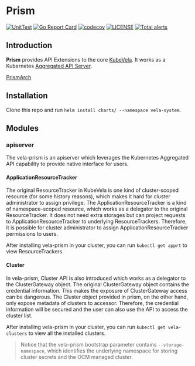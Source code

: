 # Prism
[![UnitTest](https://github.com/kubevela/prism/actions/workflows/unit-test.yml/badge.svg)](https://github.com/kubevela/prism/actions/workflows/unit-test.yml/badge.svg)
[![Go Report Card](https://goreportcard.com/badge/github.com/kubevela/prism)](https://goreportcard.com/report/github.com/kubevela/prism)
[![codecov](https://codecov.io/gh/kubevela/prism/branch/master/graph/badge.svg)](https://codecov.io/gh/kubevela/vela-prism)
[![LICENSE](https://img.shields.io/github/license/kubevela/prism.svg?style=flat-square)](/LICENSE)
[![Total alerts](https://img.shields.io/lgtm/alerts/g/kubevela/prism.svg?logo=lgtm&logoWidth=18)](https://lgtm.com/projects/g/kubevela/prism/alerts/)

## Introduction

**Prism** provides API Extensions to the core [KubeVela](https://github.com/kubevela/kubevela).
It works as a Kubernetes [Aggregated API Server](https://kubernetes.io/docs/concepts/extend-kubernetes/api-extension/apiserver-aggregation/).

[PrismArch](https://github.com/kubevela/prism/blob/master/hack/prism-arch.jpg)

## Installation

Clone this repo and run `helm install charts/ --namespace vela-system`.

## Modules

### apiserver

The vela-prism is an apiserver which leverages the Kubernetes Aggregated API capability to provide native interface for users.

#### ApplicationResourceTracker

The original ResourceTracker in KubeVela is one kind of cluster-scoped resource (for some history reasons), which makes it hard for cluster administrator to assign privilege.
The ApplicationResourceTracker is a kind of namespace-scoped resource, which works as a delegator to the original ResourceTracker.
It does not need extra storages but can project requests to ApplicationResourceTracker to underlying ResourceTrackers.
Therefore, it is possible for cluster administrator to assign ApplicationResourceTracker permissions to users.

After installing vela-prism in your cluster, you can run `kubectl get apprt` to view ResourceTrackers.

#### Cluster

In vela-prism, Cluster API is also introduced which works as a delegator to the ClusterGateway object.
The original ClusterGateway object contains the credential information.
This makes the exposure of ClusterGateway access can be dangerous.
The Cluster object provided in prism, on the other hand, only expose metadata of clusters to accessor.
Therefore, the credential information will be secured and the user can also use the API to access the cluster list.

After installing vela-prism in your cluster, you can run `kubectl get vela-clusters` to view all the installed clusters.

> Notice that the vela-prism bootstrap parameter contains `--storage-namespace`, which identifies the underlying namespace for storing cluster secrets and the OCM managed cluster.